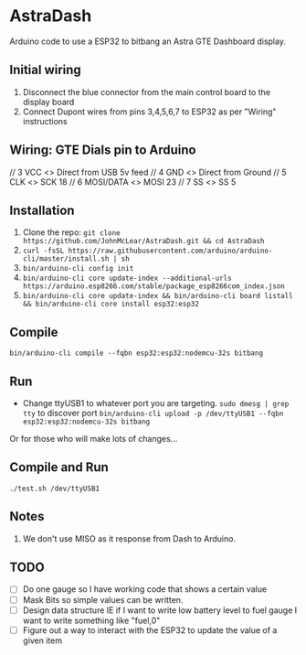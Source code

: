 # AstraDash
Arduino code to use a ESP32 to bitbang an Astra GTE Dashboard display.

## Initial wiring
1. Disconnect the blue connector from the main control board to the display board
1. Connect Dupont wires from pins 3,4,5,6,7 to ESP32 as per "Wiring" instructions

## Wiring: GTE Dials pin to Arduino
// 3 VCC <> Direct from USB 5v feed
// 4 GND <> Direct from Ground
// 5 CLK <> SCK 18
// 6 MOSI/DATA <> MOSI 23
// 7 SS <> SS 5

## Installation
1. Clone the repo: ``git clone https://github.com/JohnMcLear/AstraDash.git && cd AstraDash``
1. ``curl -fsSL https://raw.githubusercontent.com/arduino/arduino-cli/master/install.sh | sh``
1. ``bin/arduino-cli config init``
1. ``bin/arduino-cli core update-index --additional-urls https://arduino.esp8266.com/stable/package_esp8266com_index.json``
1. ``bin/arduino-cli core update-index && bin/arduino-cli board listall && bin/arduino-cli core install esp32:esp32``

## Compile
``bin/arduino-cli compile --fqbn esp32:esp32:nodemcu-32s bitbang``

## Run
* Change ttyUSB1 to whatever port you are targeting.  ``sudo dmesg | grep tty`` to discover port
``bin/arduino-cli upload -p /dev/ttyUSB1 --fqbn esp32:esp32:nodemcu-32s bitbang``

Or for those who will make lots of changes...

## Compile and Run
``./test.sh /dev/ttyUSB1``

## Notes
1. We don't use MISO as it response from Dash to Arduino.

## TODO
 - [ ] Do one gauge so I have working code that shows a certain value
 - [ ] Mask Bits so simple values can be written.
 - [ ] Design data structure IE if I want to write low battery level to fuel gauge I want to write something like "fuel,0"
 - [ ] Figure out a way to interact with the ESP32 to update the value of a given item
